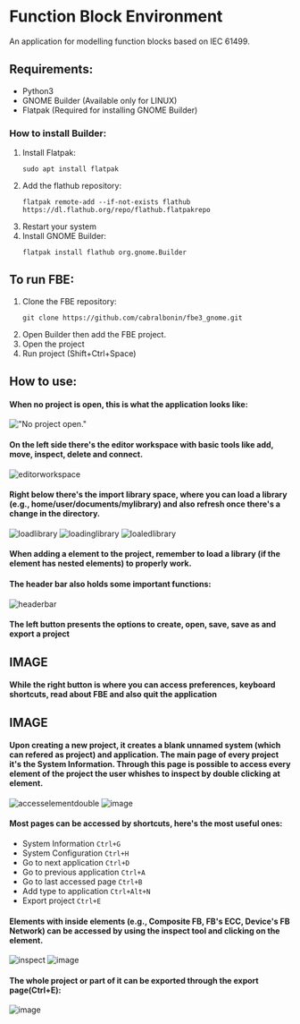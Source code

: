 # Function Block Environment

An application for modelling function blocks based on IEC 61499. 

## Requirements:
 - Python3
 - GNOME Builder (Available only for LINUX)
 - Flatpak (Required for installing GNOME Builder)
    
### How to install Builder:
 1. Install Flatpak:
    ```
    sudo apt install flatpak
    ```
 3. Add the flathub repository:
    ```
    flatpak remote-add --if-not-exists flathub https://dl.flathub.org/repo/flathub.flatpakrepo
    ```
 4. Restart your system
 5. Install GNOME Builder:
    ```
    flatpak install flathub org.gnome.Builder
    ```

## To run FBE:
 1. Clone the FBE repository:
    ```
    git clone https://github.com/cabralbonin/fbe3_gnome.git
    ```
 3. Open Builder then add the FBE project.
 4. Open the project
 5. Run project (Shift+Ctrl+Space)

## How to use:
#### When no project is open, this is what the application looks like:
!["No project open."](https://github.com/user-attachments/assets/063bae90-5ae6-4098-8046-632c894e5f50)

#### On the left side there's the editor workspace with basic tools like add, move, inspect, delete and connect. 
![editorworkspace](https://github.com/user-attachments/assets/ba16acda-1554-4ab0-b3c4-74049b2f5d5c)

#### Right below there's the import library space, where you can load a library (e.g., home/user/documents/mylibrary) and also refresh once there's a change in the directory.
![loadlibrary](https://github.com/user-attachments/assets/04dc3313-73e9-4332-a20b-f762cf60ae1f) 
![loadinglibrary](https://github.com/user-attachments/assets/5c9c80bc-5cfe-4c0c-a33c-1596eb74d66d)
![loaledlibrary](https://github.com/user-attachments/assets/9ed03a2f-88ba-48f1-accb-fc3918b41ae2)
#### When adding a element to the project, remember to load a library (if the element has nested elements) to properly work.

#### The header bar also holds some important functions:
![headerbar](https://github.com/user-attachments/assets/c9778672-4c1f-4199-93f0-c160ca552779)

#### The left button presents the options to create, open, save, save as and export a project
## IMAGE
#### While the right button is where you can access preferences, keyboard shortcuts, read about FBE and also quit the application 
## IMAGE


#### Upon creating a new project, it creates a blank unnamed system (which can refered as project) and application. The main page of every project it's the System Information. Through this page is possible to access every element of the project the user whishes to inspect by double clicking at element.
![accesselementdouble](https://github.com/user-attachments/assets/28aff462-35e5-478d-88c7-76f85f3e0805)
![image](https://github.com/user-attachments/assets/72f2c940-6569-42c8-806b-093317cc23ad)

#### Most pages can be accessed by shortcuts, here's the most useful ones:
- System Information `Ctrl+G`
- System Configuration `Ctrl+H`
- Go to next application `Ctrl+D`
- Go to previous application `Ctrl+A`
- Go to last accessed page `Ctrl+B`
- Add type to application `Ctrl+Alt+N`
- Export project `Ctrl+E`

#### Elements with inside elements (e.g., Composite FB, FB's ECC, Device's FB Network) can be accessed by using the inspect tool and clicking on the element.
![inspect](https://github.com/user-attachments/assets/1d17a924-6960-4327-bf60-186cdcf0d16d)
![image](https://github.com/user-attachments/assets/6e4f72ff-a5fa-42c5-a34e-7c2f164ffb68)

#### The whole project or part of it can be exported through the export page(Ctrl+E):
![image](https://github.com/user-attachments/assets/979f62e8-1759-4cc2-af8c-70cfce70df18)
